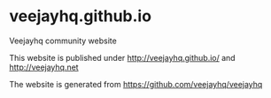 veejayhq.github.io
==================

Veejayhq community website

This website is published under http://veejayhq.github.io/ and http://veejayhq.net

The website is generated from https://github.com/veejayhq/veejayhq
